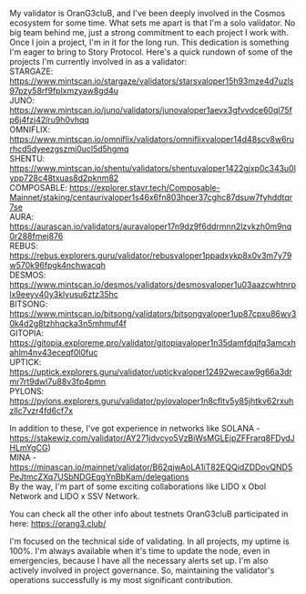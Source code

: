 My validator is OranG3cluB, and I've been deeply involved in the Cosmos ecosystem for some time. What sets me apart is that I'm a solo validator. 
No big team behind me, just a strong commitment to each project I work with. Once I join a project, I'm in it for the long run. This dedication is something I'm eager to bring to Story Protocol. Here's a quick rundown of some of the projects I'm currently involved in as a validator:  
STARGAZE: https://www.mintscan.io/stargaze/validators/starsvaloper15h93mze4d7uzls97pzy58rf9fplxmzyaw8gd4u  
JUNO: https://www.mintscan.io/juno/validators/junovaloper1aevx3gfvvdce60ql75fp6j4fzj42lru9h0vhqq  
OMNIFLIX: https://www.mintscan.io/omniflix/validators/omniflixvaloper14d48scv8w6rurhcd5dyeezgszmj0ucl5d5hgmq  
SHENTU: https://www.mintscan.io/shentu/validators/shentuvaloper1422gjxp0c343u0lypp728c48txuas8d2pknm82  
COMPOSABLE: https://explorer.stavr.tech/Composable-Mainnet/staking/centaurivaloper1s46x6fn803hper37cghc87dsuw7fyhddtqr7se  
AURA: https://aurascan.io/validators/auravaloper17n9dz9f6ddrmnn2lzvkzh0m9nq0r288fmej876  
REBUS: https://rebus.explorers.guru/validator/rebusvaloper1ppadxykp8x0v3m7y79w570k96fpgk4nchwacqh  
DESMOS: https://www.mintscan.io/desmos/validators/desmosvaloper1u03aazcwhtnrplx9eeyv40y3klyusu6ztz35hc  
BITSONG: https://www.mintscan.io/bitsong/validators/bitsongvaloper1up87cpxu86wv30k4d2g8tzhhqcka3n5mhmuf4f  
GITOPIA: https://gitopia.exploreme.pro/validator/gitopiavaloper1n35damfdqjfq3amcxhahlm4nv43eceqf0l0fuc  
UPTICK: https://uptick.explorers.guru/validator/uptickvaloper12492wecaw9g66a3drmr7rt9dwl7u88v3fp4pmn  
PYLONS: https://pylons.explorers.guru/validator/pylovaloper1n8cfltv5y85jhtkv62rxuhzllc7vzr4fd6cf7x  

 In addition to these, I've got experience in networks like   SOLANA - https://stakewiz.com/validator/AY271jdvcyo5VzBiWsMGLEjpZFFrarq8FDydJHLmYgCG)  
MINA - https://minascan.io/mainnet/validator/B62qjwAoLA1iT82EQQidZDDovQND5PeJtmcZXq7USbNDGEqgYnBbKam/delegations    
By the way, I'm part of some exciting collaborations like LIDO x Obol Network and LIDO x SSV Network.

You can check all the other info about testnets OranG3cluB participated in here: https://orang3.club/

I'm focused on the technical side of validating. In all projects, my uptime is 100%. I'm always available when it's time to update the node, even in emergencies, because I have all the necessary alerts set up. I'm also actively involved in project governance. So, maintaining the validator's operations successfully is my most significant contribution.
